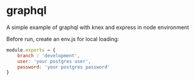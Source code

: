 # graphql
A simple example of graphql with knex and express in node environment

Before run, create an env.js for local loading:
```javascript
module.exports = {
    branch : 'development',
    user: 'your postgres user',
    password: 'your postgres password'
}
```

